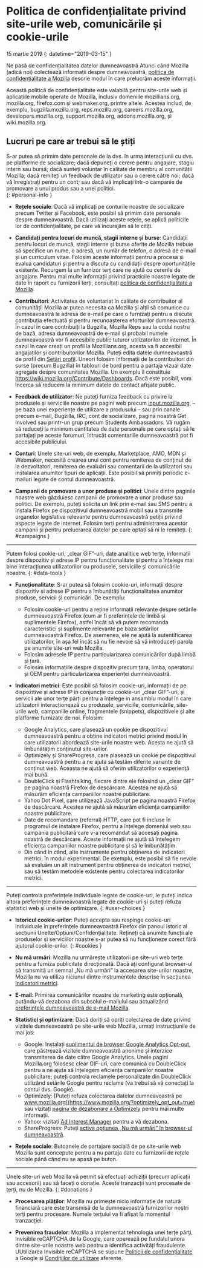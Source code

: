# Politica de confidențialitate privind site-urile web, comunicările și cookie-urile

15 martie 2019
{: datetime="2019-03-15" }

Ne pasă de confidențialitatea datelor dumneavoastră Atunci când Mozilla (adică noi) colectează informații despre dumneavoastră, [politica de confidențialitate a Mozilla](https://www.mozilla.org/privacy/) descrie modul în care prelucrăm aceste informații.

Această politică de confidențialitate este valabilă pentru site-urile web și aplicațiile mobile operate de Mozilla, inclusiv domeniile mozillians.org, mozilla.org, firefox.com și webmaker.org, printre altele.  Acestea includ, de exemplu, bugzilla.mozilla.org, reps.mozilla.org, careers.mozilla.org, developers.mozilla.org, support.mozilla.org, addons.mozilla.org, și wiki.mozilla.org.

## Lucruri pe care ar trebui să le știți

S-ar putea să primim date personale de la dvs. în urma interacțiunii cu dvs. pe platforme de socializare; dacă depuneți o cerere pentru angajare, stagiu intern sau bursă; dacă sunteți voluntar în calitate de membru al comunității Mozilla; dacă remiteți un feedback de utilizator sau o cerere către noi; dacă vă înregistrați pentru un cont; sau dacă vă implicați într-o campanie de promovare a unui produs sau a unei politici.  
{: #personal-info }

* **Rețele sociale**: Dacă vă implicați pe conturile noastre de socializare precum Twitter și Facebook, este posibil să primim date personale despre dumneavoastră. Dacă utilizați aceste rețele, se aplică politicile lor de confidențialitate, pe care vă încurajăm să le citiți.

* **Candidați pentru locuri de muncă, stagii interne și burse**: Candidații pentru locuri de muncă, stagii interne și burse oferite de Mozilla trebuie să specifice un nume, o adresă, un număr de telefon, o adresă de e-mail și un curriculum vitae. Folosim aceste informații pentru a procesa și evalua candidaturi și pentru a discuta cu candidații despre oportunitățile existente. Recurgem la un furnizor terț care ne ajută cu cererile de angajare. Pentru mai multe informații privind practicile noastre legate de date în raport cu furnizorii terți, consultați [politica de confidențialitate a Mozilla](https://www.mozilla.org/privacy/).

* **Contribuitori**: Activitatea de voluntariat în calitate de contribuitor al comunității Mozilla ar putea necesita ca Mozilla și alții să comunice cu dumneavoastră la adresa de e-mail pe care o furnizați pentru a discuta contribuția efectuată și pentru recunoașterea eforturilor dumneavoastră. În cazul în care contribuiți la Bugzilla, Mozilla Reps sau la codul nostru de bază, adresa dumneavoastră de e-mail și probabil numele dumneavoastră vor fi accesibile public tuturor utilizatorilor de internet.  În cazul în care creați un profil la Mozillians.org, acesta va fi accesibil angajaților și contribuitorilor Mozilla. Puteți edita datele dumneavoastră de profil din  [Setări profil](https://mozillians.org/user/edit). Uneori folosim informații de la contribuitori din surse (precum Bugzilla) în tablouri de bord pentru a partaja vizual date agregate despre comunitatea Mozilla. Un exemplu îl constituie <https://wiki.mozilla.org/Contribute/Dashboards>. Dacă este posibil, vom încerca să reducem la minimum datele de contact afișate public.

* **Feedback de utilizator**: Ne puteți furniza feedback cu privire la produsele și serviciile noastre pe pagini web precum [input.mozilla.org](https://input.mozilla.org/), – pe baza unei experiențe de utilizare a produsului – sau prin canale precum e-mail, Bugzilla, IRC, cont de socializare, pagina noastră Get Involved sau printr-un grup precum Students Ambassadors. Vă rugăm să reduceți la minimum cantitatea de date personale pe care optați să le partajați pe aceste forumuri, întrucât comentariile dumneavoastră pot fi accesibile publicului.

* **Conturi**: Unele site-uri web, de exemplu, Marketplace, AMO, MDN și Webmaker, necesită crearea unui cont pentru remiterea de conținut de la dezvoltatori, remiterea de evaluări sau comentarii de la utilizatori sau instalarea anumitor tipuri de aplicații.  Este posibil să primiți periodic e-mailuri legate de contul dumneavoastră. 

* **Campanii de promovare a unor produse și politici**: Unele dintre paginile noastre web găzduiesc campanii de promovare a unor produse sau politici. De exemplu, puteți solicita un link prin e-mail sau SMS pentru a instala Firefox pe dispozitivul dumneavoastră mobil sau a transmite organelor legislative relevante pentru dumneavoastră petiții privind aspecte legate de internet.  Folosim terți pentru administrarea acestor campanii și pentru prelucrarea datelor pe care optați să ni le remiteți.
{: #campaigns }

---------------------------------------

Putem folosi cookie-uri, „clear GIF”-uri, date analitice web terțe, informații despre dispozitiv și adrese IP pentru funcționalitate și pentru a înțelege mai bine interacțiunea utilizatorilor cu produsele, serviciile și comunicările noastre.
{: #data-tools }

* **Funcționalitate**: S-ar putea să folosim cookie-uri, informații despre dispozitiv și adrese IP pentru a îmbunătăți funcționalitatea anumitor produse, servicii și comunicări.  De exemplu:
    * Folosim cookie-uri pentru a reține informații relevante despre setările dumneavoastră Firefox (cum ar fi preferințele de limbă și suplimentele Firefox), astfel încât să vă putem recomanda caracteristici și suplimente relevante pe baza setărilor dumneavoastră Firefox. De asemenea, ele ne ajută la autentificarea utilizatorilor, în așa fel încât să nu fie nevoie să vă introduceți parola pe anumite site-uri web Mozilla. 
    * Folosim adresele IP pentru particularizarea comunicărilor după limbă și țară.
    * Folosim informațiile despre dispozitiv precum țara, limba, operatorul și OEM pentru particularizarea experienței dumneavoastră.

* **Indicatori metrici**: Este posibil să folosim cookie-uri, informații de pe dispozitive și adrese IP în conjuncție cu cookie-uri „clear GIF”-uri, și servicii ale unor terțe părți pentru a înțelege in ansamblu modul în care utilizatorii interacționează cu produsele, serviciile, comunicările, site-urile web, campaniile online, fragmentele (snippets), dispozitivele și alte platforme furnizate de noi. Folosim:
    * Google Analytics, care plasează un cookie pe dispozitivul dumneavoastră pentru a obține indicatori metrici privind modul în care utilizatorii abordează site-urile noastre web. Acesta ne ajută să îmbunătățim conținutul site-urilor.
    * Optimizely și ShareProgress, care plasează un cookie pe dispozitivul dumneavoastră pentru a ne ajuta să testăm diferite variante de conținut web.  Aceasta ne ajută să oferim utilizatorilor o experiență mai bună.
    * DoubleClick și Flashtalking, fiecare dintre ele folosind un „clear GIF” pe pagina noastră Firefox de descărcare. Acestea ne ajută să măsurăm eficiența campaniilor noastre publicitare.
    * Yahoo Dot Pixel, care utilizează JavaScript pe pagina noastră Firefox de descărcare. Acestea ne ajută să măsurăm eficiența campaniilor noastre publicitare. 
    * Date de recomandare (referral) HTTP, care pot fi incluse în programul de instalare Firefox, pentru a înțelege domeniul web sau campania publicitară care v-a recomandat să accesați pagina noastră de descărcare.  Aceste informații ne ajută să înțelegem eficiența campaniilor noastre publicitare și să le îmbunătățim.
    * Din când în când, alte instrumente pentru obținerea de indicatori metrici, în modul experimental.  De exemplu, este posibil să fie nevoie să evaluăm un alt instrument pentru obținerea de indicatori metrici, sau să testăm metodele existente pentru colectarea indicatorilor metrici.

---------------------------------------

Puteți controla preferințele individuale legate de cookie-uri, le puteți indica altora preferințele dumneavoastră legate de cookie-uri și puteți refuza statistici web și unelte de optimizare. 
{: #user-choices }

* **Istoricul cookie-urilor**: Puteți accepta sau respinge cookie-uri individuale în preferințele dumneavoastră Firefox din panoul Istoric al secțiunii Unelte/Opțiuni/Confidențialitate. Rețineți că anumite funcții ale produselor și serviciilor noastre s-ar putea să nu funcționeze corect fără ajutorul cookie-urilor.
{: #cookies }

* **Nu mă urmări**: Mozilla nu urmărește utilizatorii pe site-uri web terțe pentru a furniza publicitate direcționată. Dacă ați configurat browser-ul să transmită un semnal „Nu mă urmări” la accesarea site-urilor noastre, Mozilla nu va utiliza niciunul dintre instrumentele descrise în secțiunea [Indicatori metrici](#data-tools).

* **E-mail**: Primirea comunicărilor noastre de marketing este opțională, putându-vă dezabona din subsolul e-mailului sau actualizând [preferințele dumneavoastră de e-mail Mozilla](https://www.mozilla.org/newsletter/recovery/).

* **Statistici și optimizare**: Dacă doriți să opriți colectarea de date privind vizitele dumneavoastră pe site-urile web Mozilla, urmați instrucțiunile de mai jos:
    *  Google: Instalați [suplimentul de browser Google Analytics Opt-out](https://tools.google.com/dlpage/gaoptout), care păstrează vizitele dumneavoastră anonime și interzice transmiterea de date către Google Analytics. Unele pagini Mozilla.org folosesc clear GIF-uri, care comunică cu DoubleClick pentru a ne ajuta să înțelegem eficiența campaniilor noastre publicitare; puteți controla reclamele personalizate din DoubleClick utilizând setările Google pentru reclame (va trebui să vă conectați la contul dvs. Google).
    *  Optimizely: [Puteți refuza colectarea datelor dumneavoastră pe  www.mozilla.org](https://www.mozilla.org/?optimizely_opt_out=true) sau vizitați [pagina de dezabonare a Optimizely](https://www.optimizely.com/opt_out) pentru mai multe informații.
    *  Yahoo: vizitați [Ad Interest Manager](https://aim.yahoo.com/aim/us/en/optout/) pentru a vă dezabona.
    *  ShareProgress: Puteți [activa opțiunea „Nu mă urmări” în browser-ul dumneavoastră](https://support.mozilla.org/kb/how-do-i-turn-do-not-track-feature).

* **Rețele sociale**: Butoanele de partajare socială de pe site-urile web Mozilla sunt concepute pentru a nu partaja date cu furnizorii de rețele sociale până când nu se apasă pe buton.

---------------------------------------

Unele site-uri web Mozilla vă permit să efectuați achiziții (precum aplicații sau accesorii) sau să faceți o donație. Aceste tranzacții sunt procesate de terți, nu de Mozilla. 
{: #donations }

* **Procesarea plăților**: Mozilla nu primește nicio informație de natură financiară care este transmisă de la dumneavoastră furnizorilor noștri terți pentru procesare. Numele terțului va fi afișat la momentul tranzacției.

* **Prevenirea fraudelor**: Mozilla a implementat tehnologia unei terțe părți, Invisible reCAPTCHA de la Google, care operează pe fundalul unora dintre site-urile noastre web pentru a identifica activități fraudulente. UUtilizarea Invisible reCAPTCHA se supune [Politicii de confidențialitate](https://www.google.com/intl/en/policies/privacy/) a Google și [Condițiilor de utilizare](https://www.google.com/intl/en/policies/terms/) aferente.
